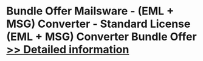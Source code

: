 # Bundle Offer Mailsware - (EML + MSG) Converter - Standard License<br />(EML + MSG) Converter Bundle Offer<br />[>> Detailed information](https://secure.shareit.com/shareit/product.html?productid=300998523&affiliateid=200057808)